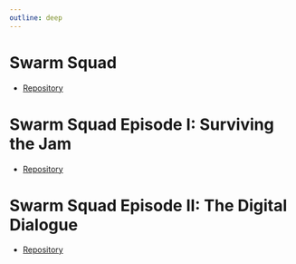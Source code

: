 ```yaml
---
outline: deep
---
```


# Swarm Squad

- <LucideIcon name="Github" /> [Repository](https://www.github.com/Swarm-Squad/Swarm-Squad)

# Swarm Squad Episode I: Surviving the Jam

- <LucideIcon name="Github" /> [Repository](https://www.github.com/Swarm-Squad/Swarm-Squad-Ep1)

# Swarm Squad Episode II: The Digital Dialogue

- <LucideIcon name="Github" /> [Repository](https://www.github.com/Swarm-Squad/Swarm-Squad-Ep2)
